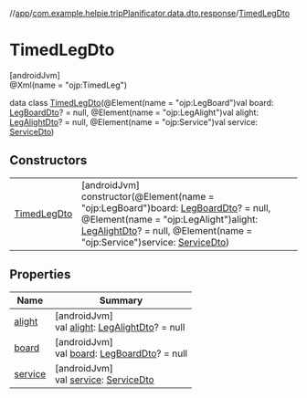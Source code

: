 //[app](../../../index.md)/[com.example.helpie.tripPlanificator.data.dto.response](../index.md)/[TimedLegDto](index.md)

# TimedLegDto

[androidJvm]\
@Xml(name = &quot;ojp:TimedLeg&quot;)

data class [TimedLegDto](index.md)(@Element(name = &quot;ojp:LegBoard&quot;)val board: [LegBoardDto](../-leg-board-dto/index.md)? = null, @Element(name = &quot;ojp:LegAlight&quot;)val alight: [LegAlightDto](../-leg-alight-dto/index.md)? = null, @Element(name = &quot;ojp:Service&quot;)val service: [ServiceDto](../-service-dto/index.md))

## Constructors

| | |
|---|---|
| [TimedLegDto](-timed-leg-dto.md) | [androidJvm]<br>constructor(@Element(name = &quot;ojp:LegBoard&quot;)board: [LegBoardDto](../-leg-board-dto/index.md)? = null, @Element(name = &quot;ojp:LegAlight&quot;)alight: [LegAlightDto](../-leg-alight-dto/index.md)? = null, @Element(name = &quot;ojp:Service&quot;)service: [ServiceDto](../-service-dto/index.md)) |

## Properties

| Name | Summary |
|---|---|
| [alight](alight.md) | [androidJvm]<br>val [alight](alight.md): [LegAlightDto](../-leg-alight-dto/index.md)? = null |
| [board](board.md) | [androidJvm]<br>val [board](board.md): [LegBoardDto](../-leg-board-dto/index.md)? = null |
| [service](service.md) | [androidJvm]<br>val [service](service.md): [ServiceDto](../-service-dto/index.md) |
